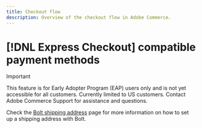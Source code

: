 ```yaml
---
title: Checkout flow
description: Overview of the checkout flow in Adobe Commerce.
---
```


# [!DNL Express Checkout] compatible payment methods

>[!IMPORTANT]
>
> This feature is for Early Adopter Program (EAP) users only and is not yet accessible for all customers. Currently limited to US customers. Contact Adobe Commerce Support for assistance and questions.

Check the [Bolt shipping address](https://help.bolt.com/shoppers/guides/checkout/update-shipping-address) page for more information on how to set up a shipping address with Bolt.
